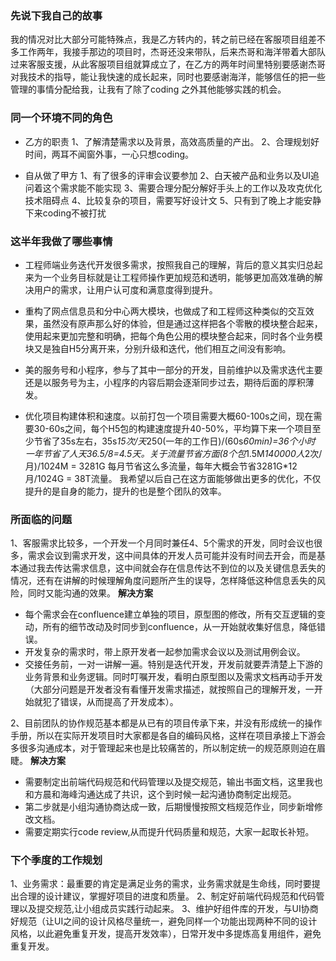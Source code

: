 ###  先说下我自己的故事
  我的情况对比大部分可能特殊点，我是乙方转内的，转之前已经在客服项目组差不多工作两年，我接手那边的项目时，杰哥还没来带队，后来杰哥和海洋带着大部队过来客服支援，从此客服项目组就算成立了，在乙方的两年时间里特别要感谢杰哥对我技术的指导，能让我快速的成长起来，同时也要感谢海洋，能够信任的把一些管理的事情分配给我，让我有了除了coding 之外其他能够实践的机会。

### 同一个环境不同的角色
- 乙方的职责
  1、了解清楚需求以及背景，高效高质量的产出。
  2、合理规划好时间，两耳不闻窗外事，一心只想coding。

- 自从做了甲方
  1、有了很多的评审会议要参加
  2、白天被产品和业务以及UI追问着这个需求能不能实现
  3、需要合理分配分解好手头上的工作以及攻克优化技术阻碍点
  4、比较复杂的项目，需要写好设计文
  5、只有到了晚上才能安静下来coding不被打扰


### 这半年我做了哪些事情
- 工程师端业务迭代开发很多需求，按照我自己的理解，背后的意义其实归总起来为一个业务目标就是让工程师操作更加规范和透明，能够更加高效准确的解决用户的需求，让用户认可度和满意度得到提升。

- 重构了网点信息员和分中心两大模块，也做成了和工程师这种类似的交互效果，虽然没有原声那么好的体验，但是通过这样把各个零散的模块整合起来，使用起来更加完整和明确，把每个角色公用的模块整合起来，同时各个业务模块又是独自H5分离开来，分别升级和迭代，他们相互之间没有影响。
- 美的服务号和小程序，参与了其中一部分的开发，目前维护以及需求迭代主要还是以服务号为主，小程序的内容后期会逐渐同步过去，期待后面的厚积薄发。

- 优化项目构建体积和速度。以前打包一个项目需要大概60-100s之间，现在需要30-60s之间，每个H5包的构建速度提升40-50%，平均算下来一个项目至少节省了35s左右，35s*15次/天*250(一年的工作日)/(60s*60min)=36个小时 一年节省了人天36.5/8=4.5天。关于流量节省方面(8个包*1.5M*140000人*2次/月)/1024M = 3281G 每月节省这么多流量，每年大概会节省3281G*12月/1024G = 38T流量。 我希望以后自己在这方面能够做出更多的优化，不仅提升的是自身的能力，提升的也是整个团队的效率。
  
###  所面临的问题
1、客服需求比较多，一个开发一个月同时兼任4、5个需求的开发，同时会议也很多，需求会议到需求开发，这中间具体的开发人员可能并没有时间去开会，而是基本通过我去传达需求信息，这中间就会存在信息传达不到位的以及关键信息丢失的情况，还有在讲解的时候理解角度问题所产生的误导，怎样降低这种信息丢失的风险，同时又能沟通的效果。
 **解决方案**
  - 每个需求会在confluence建立单独的项目，原型图的修改，所有交互逻辑的变动，所有的细节改动及时同步到confluence，从一开始就收集好信息，降低错误。
  - 开发复杂的需求时，带上原开发者一起参加需求会议以及测试用例会议。
  - 交接任务前，一对一讲解一遍。特别是迭代开发，开发前就要弄清楚上下游的业务背景和业务逻辑。同时叮嘱开发，看明白原型图以及需求文档再动手开发（大部分问题是开发者没有看懂开发需求描述，就按照自己的理解开发，一开始就犯了错误，从而提高了开发成本）。
 
2、目前团队的协作规范基本都是从已有的项目传承下来，并没有形成统一的操作手册，所以在实际开发项目时大家都是各自的编码风格，这样在项目承接上下游会多很多沟通成本，对于管理起来也是比较痛苦的，所以制定统一的规范原则迫在眉睫。
**解决方案**
 - 需要制定出前端代码规范和代码管理以及提交规范，输出书面文档，这里我也和方晨和海峰沟通达成了共识，这个到时候一起沟通协商制定出规范。
 - 第二步就是小组沟通协商达成一致，后期慢慢按照文档规范作业，同步新增修改文档。
 - 需要定期实行code review,从而提升代码质量和规范，大家一起取长补短。

### 下个季度的工作规划
1、业务需求：最重要的肯定是满足业务的需求，业务需求就是生命线，同时要提出合理的设计建议，掌握好项目的进度和质量。
2、制定好前端代码规范和代码管理以及提交规范,让小组成员实践行动起来。
3、维护好组件库的开发，与UI协商好规范（让UI之间的设计风格尽量统一，避免同样一个功能出现两种不同的设计风格，以此避免重复开发，提高开发效率），日常开发中多提炼高复用组件，避免重复开发。
